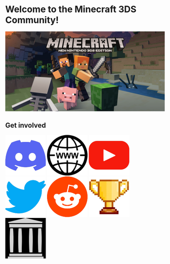 # Welcome to the Minecraft 3DS Community!

![Minecraft 3DS](https://github.com/Minecraft-3DS-Community/.github/raw/main/img/mc3ds.jpg)

## Get involved

[![Discord server](https://github.com/Minecraft-3DS-Community/.github/raw/main/img/discord.png)](https://discord.com/invite/PcfekvmjSw)
[![Minecraft 3DS Community Website](https://github.com/Minecraft-3DS-Community/.github/raw/main/img/website.png)](https://www.minecraft3ds.net)
[![YouTube channel](https://github.com/Minecraft-3DS-Community/.github/raw/main/img/youtube.png)](https://www.youtube.com/channel/UCCcDZhqaqiUnjAUUZHSIBtQ)
[![Twitter](https://github.com/Minecraft-3DS-Community/.github/raw/main/img/twitter.png)](https://twitter.com/minecraft3ds_)
[![Subreddit](https://github.com/Minecraft-3DS-Community/.github/raw/main/img/reddit.png)](https://www.reddit.com/r/minecraft3ds)
[![Speedrun.com](https://github.com/Minecraft-3DS-Community/.github/raw/main/img/speedrun.png)](https://www.speedrun.com/mc3ds)
[![Internet Archive](https://github.com/Minecraft-3DS-Community/.github/raw/main/img/ia.png)](https://archive.org/details/@minecraft_3ds)
